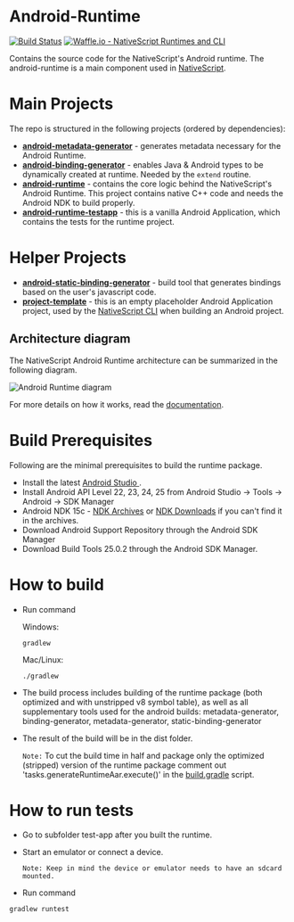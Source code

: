 # Android-Runtime
[![Build Status](https://travis-ci.org/NativeScript/android-runtime.svg?branch=master)](https://travis-ci.org/NativeScript/android-runtime)
[![Waffle.io - NativeScript Runtimes and CLI](https://badge.waffle.io/NativeScript/android-runtime.svg?columns=In%20Progress)](https://waffle.io/NativeScript/android-runtime)

Contains the source code for the NativeScript's Android runtime. The android-runtime is a main component used in [NativeScript](https://www.nativescript.org/).

# Main Projects
The repo is structured in the following projects (ordered by dependencies):

* [**android-metadata-generator**](android-metadata-generator) - generates metadata necessary for the Android Runtime.
* [**android-binding-generator**](test-app/runtime-binding-generator) - enables Java & Android types to be dynamically created at runtime. Needed by the `extend` routine.
* [**android-runtime**](test-app/runtime) - contains the core logic behind the NativeScript's Android Runtime. This project contains native C++ code and needs the Android NDK to build properly.
* [**android-runtime-testapp**](test-app/app) - this is a vanilla Android Application, which contains the tests for the runtime project.

# Helper Projects

* [**android-static-binding-generator**](android-static-binding-generator) - build tool that generates bindings based on the user's javascript code.
* [**project-template**](build-artifacts/project-template-gradle) - this is an empty placeholder Android Application project, used by the [NativeScript CLI](https://github.com/NativeScript/nativescript-cli) when building an Android project.

## Architecture diagram
The NativeScript Android Runtime architecture can be summarized in the following diagram. 

![Android Runtime diagram](https://github.com/NativeScript/docs/blob/master/docs/img/ns-runtime-android.png)

For more details on how it works, read the [documentation](https://docs.nativescript.org/runtimes/android/overview). 

# Build Prerequisites
Following are the minimal prerequisites to build the runtime package.

* Install the latest [Android Studio ](https://developer.android.com/studio/index.html).
* Install Android API Level 22, 23, 24, 25 from Android Studio -> Tools -> Android -> SDK Manager
* Android NDK 15c - [NDK Archives](https://developer.android.com/ndk/downloads/older_releases.html) or [NDK Downloads](https://developer.android.com/ndk/downloads/index.html) if you can't find it in the archives.
* Download Android Support Repository through the Android SDK Manager
* Download Build Tools 25.0.2 through the Android SDK Manager.

# How to build

* Run command 

  Windows: 

  ```Shell
  gradlew
  ```

  Mac/Linux:

  ```Shell
  ./gradlew
  ```

* The build process includes building of the runtime package (both optimized and with unstripped v8 symbol table), as well as all supplementary tools used for the android builds: metadata-generator, binding-generator, metadata-generator, static-binding-generator
* The result of the build will be in the dist folder.

  `Note:` To cut the build time in half and package only the optimized (stripped) version of the runtime package comment out 'tasks.generateRuntimeAar.execute()' in the [build.gradle](https://github.com/NativeScript/android-runtime/blob/v3.0.0-rc.1/build.gradle#L114) script.

# How to run tests

* Go to subfolder test-app after you built the runtime.
* Start an emulator or connect a device.

  ``Note: Keep in mind the device or emulator needs to have an sdcard mounted.``
* Run command
```Shell
gradlew runtest
```
